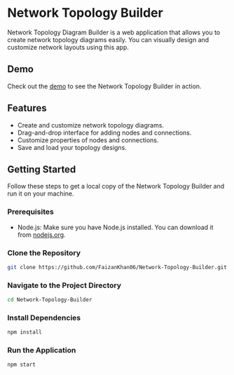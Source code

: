 # Network Topology Builder

Network Topology Diagram Builder is a web application that allows you to create network topology diagrams easily. You can visually design and customize network layouts using this app.

## Demo

Check out the [demo](demo_link_here) to see the Network Topology Builder in action.

## Features

- Create and customize network topology diagrams.
- Drag-and-drop interface for adding nodes and connections.
- Customize properties of nodes and connections.
- Save and load your topology designs.

## Getting Started

Follow these steps to get a local copy of the Network Topology Builder and run it on your machine.

### Prerequisites

- Node.js: Make sure you have Node.js installed. You can download it from [nodejs.org](https://nodejs.org/).

### Clone the Repository

```bash
git clone https://github.com/FaizanKhan06/Network-Topology-Builder.git
```

### Navigate to the Project Directory

```bash
cd Network-Topology-Builder
```

### Install Dependencies

```bash
npm install
```

### Run the Application

```bash
npm start
```
